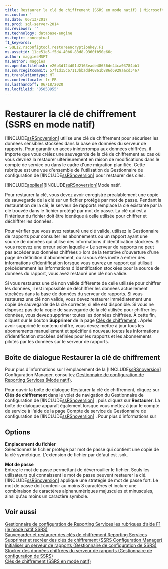 ```yaml
---
title: Restaurer la clé de chiffrement (SSRS en mode natif) | Microsoft Docs
ms.custom: ''
ms.date: 06/13/2017
ms.prod: sql-server-2014
ms.reviewer: ''
ms.technology: database-engine
ms.topic: conceptual
f1_keywords:
- SQL12.rsconfigtool.restoreencryptionkey.F1
ms.assetid: 11ce51e5-f5d4-40b6-88d8-9360fb50e66c
author: maggiesMSFT
ms.author: maggies
ms.openlocfilehash: e26b3d124d01d2163eade48656de44ca03784bb1
ms.sourcegitcommit: 57f1d15c67113bbadd40861b886d6929aacd3467
ms.translationtype: MT
ms.contentlocale: fr-FR
ms.lasthandoff: 06/18/2020
ms.locfileid: "85058955"
---
```

# <a name="restore-encryption-key-ssrs-native-mode"></a>Restaurer la clé de chiffrement (SSRS en mode natif)
  [!INCLUDE[ssRSnoversion](../../includes/ssrsnoversion-md.md)] utilise une clé de chiffrement pour sécuriser les données sensibles stockées dans la base de données du serveur de rapports. Pour garantir un accès ininterrompu aux données chiffrées, il importe que vous créiez une sauvegarde de la clé de chiffrement au cas où vous devriez la restaurer ultérieurement en raison de modifications dans le compte de service ou dans le cadre d'une migration planifiée. Cette rubrique est une vue d'ensemble de l'utilisation du Gestionnaire de configuration de [!INCLUDE[ssRSnoversion](../../includes/ssrsnoversion-md.md)] pour restaurer des clés.  
  
 [!INCLUDE[applies](../../includes/applies-md.md)][!INCLUDE[ssRSnoversion](../../includes/ssrsnoversion-md.md)]Mode natif.  
  
 Pour restaurer la clé, vous devez avoir enregistré préalablement une copie de sauvegarde de la clé sur un fichier protégé par mot de passe. Pendant la restauration de la clé, le serveur de rapports remplace la clé existante par la clé trouvée dans le fichier protégé par mot de passe. La clé qui est à l'intérieur du fichier doit être identique à celle utilisée pour chiffrer et déchiffrer les données.  
  
 Pour vérifier que vous avez restauré une clé valide, utilisez le Gestionnaire de rapports pour consulter les abonnements ou un rapport ayant une source de données qui utilise des informations d'identification stockées. Si vous recevez une erreur selon laquelle « Le serveur de rapports ne peut pas accéder aux données chiffrées » lors de la tentative d'ouverture d'une page de définition d'abonnement, ou si vous êtes invité à entrer des informations d'identification lorsque vous ouvrez un rapport qui utilisait précédemment les informations d'identification stockées pour la source de données du rapport, vous avez restauré une clé non valide.  
  
 Si vous restaurez une clé non valide différente de celle utilisée pour chiffrer les données, il est impossible de déchiffrer les données actuellement stockées dans la base de données du serveur de rapports. Si vous restaurez une clé non valide, vous devez restaurer immédiatement une copie de sauvegarde de la clé correcte, si elle est disponible. Si vous ne disposez pas de la copie de sauvegarde de la clé utilisée pour chiffrer les données, vous devez supprimer toutes les données chiffrées. À cette fin, cliquez sur le bouton **Supprimer** de la page [Clés de chiffrement](../../../2014/sql-server/install/encryption-keys-ssrs-native-mode.md) . Après avoir supprimé le contenu chiffré, vous devez mettre à jour tous les abonnements manuellement et spécifier à nouveau toutes les informations d'identification stockées définies pour les rapports et les abonnements pilotés par les données sur le serveur de rapports.  
  
## <a name="restore-encryption-key-dialog"></a>Boîte de dialogue Restaurer la clé de chiffrement  
 Pour plus d’informations sur l’emplacement de la [!INCLUDE[ssRSnoversion](../../includes/ssrsnoversion-md.md)] Configuration Manager, consultez [Gestionnaire de configuration de Reporting Services &#40;Mode natif&#41;](../../../2014/sql-server/install/reporting-services-configuration-manager-native-mode.md).  
  
 Pour ouvrir la boîte de dialogue Restaurer la clé de chiffrement, cliquez sur **Clés de chiffrement** dans le volet de navigation du Gestionnaire de configuration de [!INCLUDE[ssRSnoversion](../../includes/ssrsnoversion-md.md)] , puis cliquez sur **Restaurer**. La boîte de dialogue apparaît également lorsque vous mettez à jour le compte de service à l'aide de la page Compte de service du Gestionnaire de configuration de [!INCLUDE[ssRSnoversion](../../includes/ssrsnoversion-md.md)] . Pour plus d'informations sur  
  
## <a name="options"></a>Options  
 **Emplacement du fichier**  
 Sélectionnez le fichier protégé par mot de passe qui contient une copie de la clé symétrique. L'extension de fichier par défaut est .snk.  
  
 **Mot de passe**  
 Entrez le mot de passe permettant de déverrouiller le fichier. Seuls les utilisateurs qui connaissent le mot de passe peuvent restaurer la clé. [!INCLUDE[ssRSnoversion](../../includes/ssrsnoversion-md.md)] applique une stratégie de mot de passe fort. Le mot de passe doit contenir au moins 8 caractères et inclure une combinaison de caractères alphanumériques majuscules et minuscules, ainsi qu'au moins un caractère symbole.  
  
## <a name="see-also"></a>Voir aussi  
 [Gestionnaire de configuration de Reporting Services les rubriques d’aide F1 &#40;le mode natif SSRS&#41;](../../../2014/sql-server/install/reporting-services-configuration-manager-f1-help-topics-ssrs-native-mode.md)   
 [Sauvegarder et restaurer des clés de chiffrement Reporting Services](../../reporting-services/install-windows/ssrs-encryption-keys-back-up-and-restore-encryption-keys.md)   
 [Supprimer et recréer des clés de chiffrement &#40;SSRS Configuration Manager&#41;](../../reporting-services/install-windows/ssrs-encryption-keys-delete-and-re-create-encryption-keys.md)   
 [Initialiser un serveur de rapports &#40;Gestionnaire de configuration de SSRS&#41;](../../reporting-services/install-windows/ssrs-encryption-keys-initialize-a-report-server.md)   
 [Stocker des données chiffrées du serveur de rapports &#40;Gestionnaire de configuration de SSRS&#41;](../../reporting-services/install-windows/ssrs-encryption-keys-store-encrypted-report-server-data.md)   
 [Clés de chiffrement &#40;SSRS en mode natif&#41;](../../../2014/sql-server/install/encryption-keys-ssrs-native-mode.md)  
  
  
